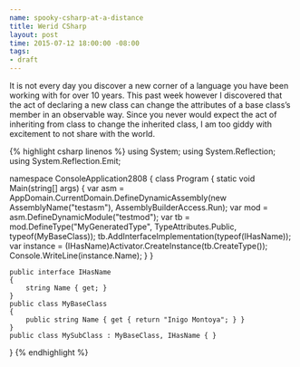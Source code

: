 ```yaml
---
name: spooky-csharp-at-a-distance
title: Werid CSharp
layout: post
time: 2015-07-12 18:00:00 -08:00
tags:
- draft
---
```


It is not every day you discover a new corner of a language you have been working with for over 10 years. This past week however I discovered that the act of declaring a new class can change the attributes of a base class’s member in an observable way. Since you never would expect the act of inheriting from class to change the inherited class, I am too giddy with excitement to not share with the world.

{% highlight csharp linenos %}
using System;
using System.Reflection;
using System.Reflection.Emit;

namespace ConsoleApplication2808
{
    class Program
    {
        static void Main(string[] args)
        {
            var asm = AppDomain.CurrentDomain.DefineDynamicAssembly(new AssemblyName("testasm"), AssemblyBuilderAccess.Run);
            var mod = asm.DefineDynamicModule("testmod");
            var tb = mod.DefineType("MyGeneratedType", TypeAttributes.Public, typeof(MyBaseClass));
            tb.AddInterfaceImplementation(typeof(IHasName));
            var instance = (IHasName)Activator.CreateInstance(tb.CreateType());
            Console.WriteLine(instance.Name);
        }
    }

    public interface IHasName
    {
        string Name { get; }
    }
    public class MyBaseClass
    {
        public string Name { get { return "Inigo Montoya"; } }
    }
    public class MySubClass : MyBaseClass, IHasName { }
}
{% endhighlight %}
